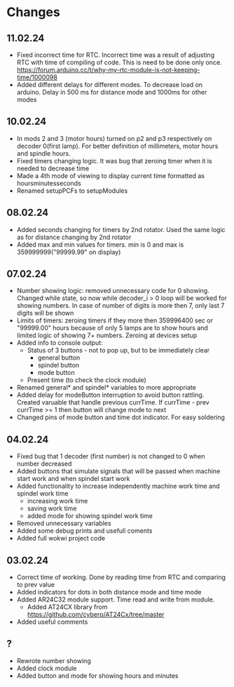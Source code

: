 # Changes

## 11.02.24

- Fixed incorrect time for RTC. Incorrect time was a result of adjusting RTC with time of compiling of code. This is need to be done only once. https://forum.arduino.cc/t/why-my-rtc-module-is-not-keeping-time/1000098 
- Added different delays for different modes. To decrease load on arduino. Delay in 500 ms for distance mode and 1000ms for other modes

## 10.02.24

- In mods 2 and 3 (motor hours) turned on p2 and p3 respectively on decoder 0(first lamp). For better definition of millimeters, motor hours and spindle hours.
- Fixed timers changing logic. It was bug that zeroing timer when it is needed to decrease time
- Made a 4th mode of viewing to display current time formatted as hoursminutesseconds
- Renamed setupPCFs to setupModules

## 08.02.24

- Added seconds changing for timers by 2nd rotator. Used the same logic as for distance changing by 2nd rotator
- Added max and min values for timers. min is 0 and max is 359999999("99999.99" on display)

## 07.02.24

- Number showing logic: removed unnecessary code for 0 showing. Changed while state, so now while decoder_i > 0 loop will be worked for showing numbers. In case of number of digits is more then 7, only last 7 digits will be shown
- Limits of timers: zeroing timers if they more then 359996400 sec or "99999.00" hours because of only 5 lamps are to show hours and limited logic of showing 7+ numbers. Zeroing at devices setup
- Added info to console output:
  - Status of 3 buttons - not to pop up, but to be immediately clear
    - general button
    - spindel button
    - mode button
  - Present time (to check the clock module)
- Renamed general* and spindel* variables to more appropriate
- Added delay for modeButton interruption to avoid button rattling. Created varuable that handle previous currTime. If currTime - prev currTime >= 1 then button will change mode to next
- Changed pins of mode button and time dot indicator. For easy soldering

## 04.02.24

- Fixed bug that 1 decoder (first number) is not changed to 0 when number decreased
- Added buttons that simulate signals that will be passed when machine start work and when spindel start work
- Added functionality to increase independently machine work time and spindel work time
  - increasing work time
  - saving work time
  - added mode for showing spindel work time
- Removed unnecessary variables
- Added some debug prints and usefull coments
- Added full wokwi project code

## 03.02.24

- Correct time of working. Done by reading time from RTC and comparing to prev value
- Added indicators for dots in both distance mode and time mode
- Added AR24C32 module support. Time read and write from module.
  - Added AT24CX library from <https://github.com/cyberp/AT24Cx/tree/master>
- Added useful comments

## ?

- Rewrote number showing
- Added clock module
- Added button and mode for showing hours and minutes